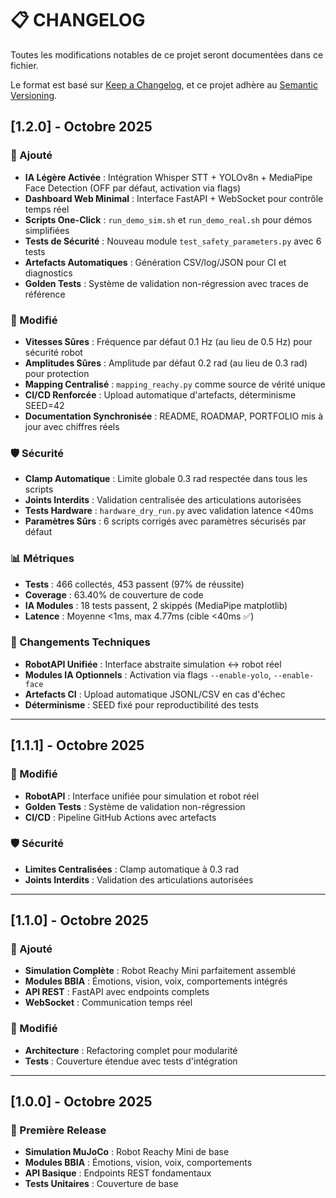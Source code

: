 # 📋 CHANGELOG

Toutes les modifications notables de ce projet seront documentées dans ce fichier.

Le format est basé sur [Keep a Changelog](https://keepachangelog.com/en/1.0.0/),
et ce projet adhère au [Semantic Versioning](https://semver.org/spec/v2.0.0.html).

## [1.2.0] - Octobre 2025

### 🚀 Ajouté
- **IA Légère Activée** : Intégration Whisper STT + YOLOv8n + MediaPipe Face Detection (OFF par défaut, activation via flags)
- **Dashboard Web Minimal** : Interface FastAPI + WebSocket pour contrôle temps réel
- **Scripts One-Click** : `run_demo_sim.sh` et `run_demo_real.sh` pour démos simplifiées
- **Tests de Sécurité** : Nouveau module `test_safety_parameters.py` avec 6 tests
- **Artefacts Automatiques** : Génération CSV/log/JSON pour CI et diagnostics
- **Golden Tests** : Système de validation non-régression avec traces de référence

### 🔧 Modifié
- **Vitesses Sûres** : Fréquence par défaut 0.1 Hz (au lieu de 0.5 Hz) pour sécurité robot
- **Amplitudes Sûres** : Amplitude par défaut 0.2 rad (au lieu de 0.3 rad) pour protection
- **Mapping Centralisé** : `mapping_reachy.py` comme source de vérité unique
- **CI/CD Renforcée** : Upload automatique d'artefacts, déterminisme SEED=42
- **Documentation Synchronisée** : README, ROADMAP, PORTFOLIO mis à jour avec chiffres réels

### 🛡️ Sécurité
- **Clamp Automatique** : Limite globale 0.3 rad respectée dans tous les scripts
- **Joints Interdits** : Validation centralisée des articulations autorisées
- **Tests Hardware** : `hardware_dry_run.py` avec validation latence <40ms
- **Paramètres Sûrs** : 6 scripts corrigés avec paramètres sécurisés par défaut

### 📊 Métriques
- **Tests** : 466 collectés, 453 passent (97% de réussite)
- **Coverage** : 63.40% de couverture de code
- **IA Modules** : 18 tests passent, 2 skippés (MediaPipe matplotlib)
- **Latence** : Moyenne <1ms, max 4.77ms (cible <40ms ✅)

### 🔄 Changements Techniques
- **RobotAPI Unifiée** : Interface abstraite simulation ↔ robot réel
- **Modules IA Optionnels** : Activation via flags `--enable-yolo`, `--enable-face`
- **Artefacts CI** : Upload automatique JSONL/CSV en cas d'échec
- **Déterminisme** : SEED fixé pour reproductibilité des tests

---

## [1.1.1] - Octobre 2025

### 🔧 Modifié
- **RobotAPI** : Interface unifiée pour simulation et robot réel
- **Golden Tests** : Système de validation non-régression
- **CI/CD** : Pipeline GitHub Actions avec artefacts

### 🛡️ Sécurité
- **Limites Centralisées** : Clamp automatique à 0.3 rad
- **Joints Interdits** : Validation des articulations autorisées

---

## [1.1.0] - Octobre 2025

### 🚀 Ajouté
- **Simulation Complète** : Robot Reachy Mini parfaitement assemblé
- **Modules BBIA** : Émotions, vision, voix, comportements intégrés
- **API REST** : FastAPI avec endpoints complets
- **WebSocket** : Communication temps réel

### 🔧 Modifié
- **Architecture** : Refactoring complet pour modularité
- **Tests** : Couverture étendue avec tests d'intégration

---

## [1.0.0] - Octobre 2025

### 🚀 Première Release
- **Simulation MuJoCo** : Robot Reachy Mini de base
- **Modules BBIA** : Émotions, vision, voix, comportements
- **API Basique** : Endpoints REST fondamentaux
- **Tests Unitaires** : Couverture de base
